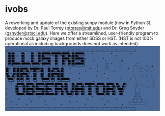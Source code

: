 # ivobs
A reworking and update of the existing sunpy module (now in Python 3), developed by Dr. Paul Torrey (ptorrey@mit.edu) and Dr. Greg Snyder (gsnyder@stsci.edu). Here we offer a streamlined, user-friendly program to produce mock galaxy images from either SDSS or HST. (HST is not 100% operational as including backgrounds does not work as intended).
![logo for the thing](new.png)
